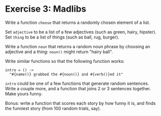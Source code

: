 # Exercise 3: Madlibs

Write a function ```choose``` that returns a randomly chosen element of a list.

Set ```adjective``` to be a list of a few adjectives (such as green, hairy, hipster).
Set ```thing``` to be a list of things (such as ball, rug, burger).

Write a function ```noun``` that returns a random noun phrase by choosing an
adjective and a thing: ```noun()``` might return "hairy ball".

Write similar functions so that the following function works:

    intro = () ->
      "#{name()} grabbed the #{noun()} and #{verb()}ed it"

```intro``` could be one of a few functions that generate random sentences.
Write a couple more, and a function that joins 2 or 3 sentences together.
Make yours funny.

Bonus: write a function that scores each story by how funny it is, and
finds the funniest story (from 100 random trials, say).
